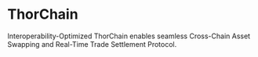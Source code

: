 # ThorChain
Interoperability-Optimized ThorChain enables seamless Cross-Chain Asset Swapping and Real-Time Trade Settlement Protocol.
